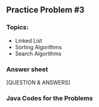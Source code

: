 ## Practice Problem #3

### Topics:
* Linked List
* Sorting Algorithms
* Search Algorithms

### Answer sheet
[QUESTION & ANSWERS]

### Java Codes for the Problems
